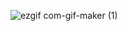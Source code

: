 
![ezgif com-gif-maker (1)](https://user-images.githubusercontent.com/29371886/123742746-098c8a00-d8ce-11eb-885b-e686e5751ff6.gif)

